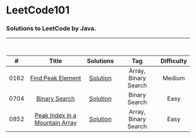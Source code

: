 # LeetCode101
### Solutions to LeetCode by Java.
****
<br>

| #      | Title | Solutions | Tag | Difficulty | 
| ---------- | :-----------:  | :-----------: | :-----------:  | :-----------: |
| 0162 | [Find Peak Element](https://leetcode.com/problems/find-peak-element/)| [Solution](algorithms/0162.Find-Peak-Element.java)|Array, Binary Search | Medium |
|0704 | [Binary Search](https://leetcode.com/problems/binary-search/) | [Solution](algorithms/0852.Peak-index-in-a-Mountain-Array.java)| Binary Search | Easy |
| 0852 | [Peak Index in a Mountain Array](https://leetcode.com/problems/peak-index-in-a-mountain-array/)  |[Solution](algorithms/0704.Binary-Search.java) |Array, Binary Search | Easy |
